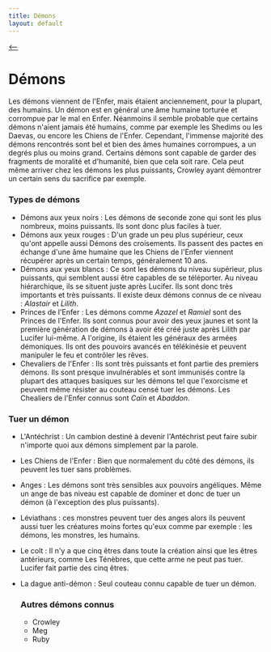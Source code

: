 ```yaml
---
title: Démons
layout: default
---
```


[ <-- ](bestiaire.md)

# Démons

Les démons viennent de l'Enfer, mais étaient anciennement, pour la plupart, des humains. Un démon est en général une âme humaine torturée et corrompue par le mal en Enfer.
Néanmoins il semble probable que certains démons n'aient jamais été humains, comme par exemple les Shedims ou les Daevas, ou encore les Chiens de l'Enfer.
Cependant, l'immense majorité des démons rencontrés sont bel et bien des âmes humaines corrompues, a un degrés plus ou moins grand. Certains démons sont capable de garder des fragments de moralité et d'humanité, bien que cela soit rare. Cela peut même arriver chez les démons les plus puissants, Crowley ayant démontrer un certain sens du sacrifice par exemple. 

### Types de démons 

- Démons aux yeux noirs : Les démons de seconde zone qui sont les plus nombreux, moins puissants. Ils sont donc plus faciles à tuer.
- Démons aux yeux rouges : D'un grade un peu plus supérieur, ceux qu'ont appelle aussi Démons des croisements. Ils passent des pactes en échange d'une âme humaine que les Chiens de l'Enfer viennent récupérer après un certain temps, généralement 10 ans.
- Démons aux yeux blancs : Ce sont les démons du niveau supérieur, plus puissants, qui semblent aussi être capables de se téléporter. Au niveau hiérarchique, ils se situent juste après Lucifer. Ils sont donc très importants et très puissants. Il existe deux démons connus de ce niveau : *Alastair* et *Lilith*.
- Princes de l'Enfer : Les démons comme *Azazel* et *Ramiel* sont des Princes de l'Enfer. Ils sont connus pour avoir des yeux jaunes et sont la première génération de démons à avoir été créé juste après Lilith par Lucifer lui-même. A l'origine, ils étaient les généraux des armées démoniques. Ils ont des pouvoirs avancés en télékinésie et peuvent manipuler le feu et contrôler les rêves.
- Chevaliers de l'Enfer :  Ils sont très puissants et font partie des premiers démons. Ils sont presque invulnérables et sont immunisés contre la plupart des attaques basiques sur les démons tel que l'exorcisme et peuvent même résister au couteau censé tuer les démons. Les Chealiers de l'Enfer connus sont *Caïn* et *Abaddon*.

### Tuer un démon

- L'Antéchrist : Un cambion destiné à devenir l'Antéchrist peut faire subir n'importe quoi aux démons simplement par la parole.
- Les Chiens de l'Enfer : Bien que normalement du côté des démons, ils peuvent les tuer sans problèmes.
- Anges : Les démons sont très sensibles aux pouvoirs angéliques. Même un ange de bas niveau est capable de dominer et donc de tuer un démon (à l'exception des plus puissants).
- Léviathans : ces monstres peuvent tuer des anges alors ils peuvent aussi tuer les créatures moins fortes qu'eux comme par exemple : les démons, les monstres, les humains.
- Le colt : Il n'y a que cinq êtres dans toute la création ainsi que les êtres antérieurs, comme Les Ténèbres, que cette arme ne peut pas tuer. Lucifer fait partie des cinq êtres.
- La dague anti-démon : Seul couteau connu capable de tuer un démon.

  ### Autres démons connus

  - Crowley
  - Meg
  - Ruby

